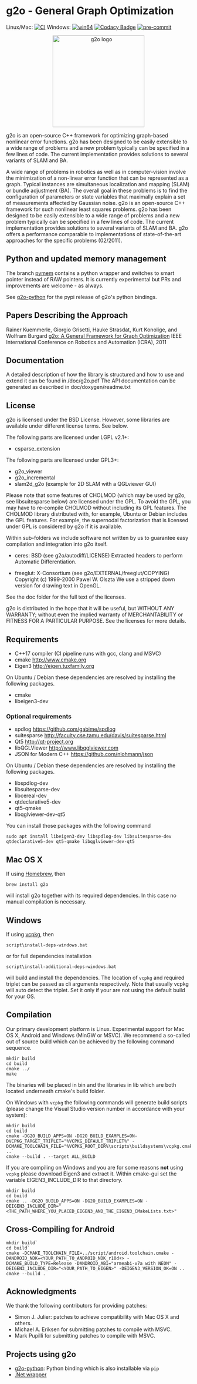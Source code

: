 # g2o - General Graph Optimization

Linux/Mac: [![CI](https://github.com/RainerKuemmerle/g2o/actions/workflows/ci.yml/badge.svg?branch=master)](https://github.com/RainerKuemmerle/g2o/actions/workflows/ci.yml)
Windows: [![win64](https://github.com/RainerKuemmerle/g2o/actions/workflows/windows.yml/badge.svg?branch=master)](https://github.com/RainerKuemmerle/g2o/actions/workflows/windows.yml)
[![Codacy Badge](https://app.codacy.com/project/badge/Grade/280c5eed95ed4059ad5d003d59e72704)](https://app.codacy.com/gh/RainerKuemmerle/g2o/dashboard?utm_source=gh&utm_medium=referral&utm_content=&utm_campaign=Badge_grade) [![pre-commit](https://img.shields.io/badge/pre--commit-enabled-brightgreen?logo=pre-commit)](https://github.com/pre-commit/pre-commit)

<p align="center">
    <img alt="g2o logo" width="250" src="doc/pics/g2o-logo.svg">
</p>

g2o is an open-source C++ framework for optimizing graph-based nonlinear error
functions. g2o has been designed to be easily extensible to a wide range of
problems and a new problem typically can be specified in a few lines of code.
The current implementation provides solutions to several variants of SLAM and
BA.

A wide range of problems in robotics as well as in computer-vision involve the
minimization of a non-linear error function that can be represented as a graph.
Typical instances are simultaneous localization and mapping (SLAM) or bundle
adjustment (BA). The overall goal in these problems is to find the
configuration of parameters or state variables that maximally explain a set of
measurements affected by Gaussian noise. g2o is an open-source C++ framework
for such nonlinear least squares problems. g2o has been designed to be easily
extensible to a wide range of problems and a new problem typically can be
specified in a few lines of code. The current implementation provides solutions
to several variants of SLAM and BA. g2o offers a performance comparable to
implementations of state-of-the-art approaches for the specific problems
(02/2011).

## Python and updated memory management

The branch [pymem](https://github.com/RainerKuemmerle/g2o/tree/pymem) contains a python wrapper and switches to smart pointer instead of RAW pointers.
It is currently experimental but PRs and improvements are welcome - as always.

See [g2o-python](https://github.com/miquelmassot/g2o-python) for the pypi release of g2o's python bindings.

## Papers Describing the Approach

Rainer Kuemmerle, Giorgio Grisetti, Hauke Strasdat,
Kurt Konolige, and Wolfram Burgard
[g2o: A General Framework for Graph Optimization](http://ais.informatik.uni-freiburg.de/publications/papers/kuemmerle11icra.pdf)
IEEE International Conference on Robotics and Automation (ICRA), 2011

## Documentation

A detailed description of how the library is structured and how to use and extend it can be found in /doc/g2o.pdf
The API documentation can be generated as described in doc/doxygen/readme.txt

## License

g2o is licensed under the BSD License. However, some libraries are available
under different license terms. See below.

The following parts are licensed under LGPL v2.1+:

-   csparse_extension

The following parts are licensed under GPL3+:

-   g2o_viewer
-   g2o_incremental
-   slam2d_g2o (example for 2D SLAM with a QGLviewer GUI)

Please note that some features of CHOLMOD (which may be used by g2o, see
libsuitesparse below) are licensed under the GPL. To avoid the GPL, you may
have to re-compile CHOLMOD without including its GPL features. The CHOLMOD
library distributed with, for example, Ubuntu or Debian includes the GPL
features. For example, the supernodal factorization that is licensed under GPL
is considered by g2o if it is available.

Within sub-folders we include software not written by us to guarantee easy compilation and integration into g2o itself.

-   ceres: BSD (see g2o/autodiff/LICENSE)
    Extracted headers to perform Automatic Differentiation.

-   freeglut: X-Consortium (see g2o/EXTERNAL/freeglut/COPYING)
    Copyright (c) 1999-2000 Pawel W. Olszta
    We use a stripped down version for drawing text in OpenGL.

See the doc folder for the full text of the licenses.

g2o is distributed in the hope that it will be useful,
but WITHOUT ANY WARRANTY; without even the implied warranty of
MERCHANTABILITY or FITNESS FOR A PARTICULAR PURPOSE. See the
licenses for more details.

## Requirements

-   C++17 compiler (CI pipeline runs with gcc, clang and MSVC)
-   cmake <http://www.cmake.org>
-   Eigen3 <http://eigen.tuxfamily.org>

On Ubuntu / Debian these dependencies are resolved by installing the
following packages.

-   cmake
-   libeigen3-dev

### Optional requirements

-   spdlog <https://github.com/gabime/spdlog>
-   suitesparse <http://faculty.cse.tamu.edu/davis/suitesparse.html>
-   Qt5 <http://qt-project.org>
-   libQGLViewer <http://www.libqglviewer.com>
-   JSON for Modern C++ <https://github.com/nlohmann/json>

On Ubuntu / Debian these dependencies are resolved by installing the
following packages.

-   libspdlog-dev
-   libsuitesparse-dev
-   libcereal-dev
-   qtdeclarative5-dev
-   qt5-qmake
-   libqglviewer-dev-qt5

You can install those packages with the following command
```
sudo apt install libeigen3-dev libspdlog-dev libsuitesparse-dev qtdeclarative5-dev qt5-qmake libqglviewer-dev-qt5
```

## Mac OS X

If using [Homebrew](http://brew.sh/), then

`brew install g2o`

will install g2o together with its required dependencies. In this case no manual compilation is necessary.

## Windows

If using [vcpkg](https://github.com/Microsoft/vcpkg), then

`script\install-deps-windows.bat`

or for full dependencies installation

`script\install-additional-deps-windows.bat`

will build and install the dependencies. The location of `vcpkg` and required
triplet can be passed as cli arguments respectively. Note that usually vcpkg
will auto detect the triplet. Set it only if your are not using the default
build for your OS.

## Compilation

Our primary development platform is Linux. Experimental support for
Mac OS X, Android and Windows (MinGW or MSVC).
We recommend a so-called out of source build which can be achieved
by the following command sequence.

```
mkdir build
cd build
cmake ../
make
```

The binaries will be placed in bin and the libraries in lib which
are both located underneath cmake's build folder.

On Windows with `vcpkg` the following commands will generate build scripts (please change the Visual Studio version number in accordance with your system):

```
mkdir build
cd build
cmake -DG2O_BUILD_APPS=ON -DG2O_BUILD_EXAMPLES=ON-DVCPKG_TARGET_TRIPLET="%VCPKG_DEFAULT_TRIPLET%" -DCMAKE_TOOLCHAIN_FILE="%VCPKG_ROOT_DIR%\scripts\buildsystems\vcpkg.cmake" ..`
cmake --build . --target ALL_BUILD
```

If you are compiling on Windows and you are for some reasons **not** using `vcpkg` please download Eigen3 and extract it.
Within cmake-gui set the variable EIGEN3_INCLUDE_DIR to that directory.

```
mkdir build
cd build
cmake .. -DG2O_BUILD_APPS=ON -DG2O_BUILD_EXAMPLES=ON -DEIGEN3_INCLUDE_DIR="<THE_PATH_WHERE_YOU_PLACED_EIGEN3_AND_THE_EIGEN3_CMakeLists.txt>"
```

## Cross-Compiling for Android

```
mkdir build`
cd build`
cmake -DCMAKE_TOOLCHAIN_FILE=../script/android.toolchain.cmake -DANDROID_NDK=<YOUR_PATH_TO_ANDROID_NDK_r10d+> -DCMAKE_BUILD_TYPE=Release -DANDROID_ABI="armeabi-v7a with NEON" -DEIGEN3_INCLUDE_DIR="<YOUR_PATH_TO_EIGEN>" -DEIGEN3_VERSION_OK=ON ..
cmake --build .
```

## Acknowledgments

We thank the following contributors for providing patches:

-   Simon J. Julier: patches to achieve compatibility with Mac OS X and others.
-   Michael A. Eriksen for submitting patches to compile with MSVC.
-   Mark Pupilli for submitting patches to compile with MSVC.

## Projects using g2o

-   [g2o-python](https://github.com/miquelmassot/g2o-python): Python binding which is also installable via `pip`
-   [.Net wrapper](https://github.com/fugro/g2o)
